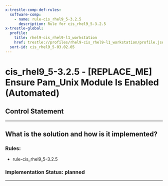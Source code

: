 ```yaml
---
x-trestle-comp-def-rules:
  software-comp:
    - name: rule-cis_rhel9_5-3.2.5
      description: Rule for cis_rhel9_5-3.2.5
x-trestle-global:
  profile:
    title: rhel9-cis_rhel9-l1_workstation
    href: trestle://profiles/rhel9-cis_rhel9-l1_workstation/profile.json
  sort-id: cis_rhel9_5-03.02.05
---
```


# cis_rhel9_5-3.2.5 - \[REPLACE_ME\] Ensure Pam_Unix Module Is Enabled (Automated)

## Control Statement

______________________________________________________________________

## What is the solution and how is it implemented?

<!-- For implementation status enter one of: implemented, partial, planned, alternative, not-applicable -->

<!-- Note that the list of rules under ### Rules: is read-only and changes will not be captured after assembly to JSON -->

<!-- Add control implementation description here for control: cis_rhel9_5-3.2.5 -->

### Rules:

  - rule-cis_rhel9_5-3.2.5

### Implementation Status: planned

______________________________________________________________________
